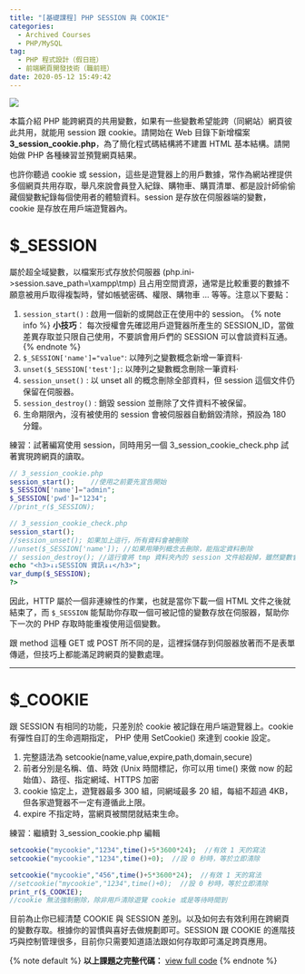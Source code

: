 ```yaml
---
title: "[基礎課程] PHP SESSION 與 COOKIE"
categories:
  - Archived Courses
  - PHP/MySQL
tag:
  - PHP 程式設計（假日班）
  - 前端網頁開發技術（職前班）
date: 2020-05-12 15:49:42
---
```

![](assets/images/96NYgou.png)

本篇介紹 PHP 能跨網頁的共用變數，如果有一些變數希望能跨（同網站）網頁彼此共用，就能用 session 跟 cookie。請開始在 Web 目錄下新增檔案 **3_session_cookie.php**，為了簡化程式碼結構將不建置 HTML 基本結構。請開始做 PHP 各種練習並預覽網頁結果。

<!-- more -->

也許你聽過 cookie 或 session，這些是遊覽器上的用戶數據，常作為網站裡提供多個網頁共用存取，舉凡來說會員登入紀錄、購物車、購買清單、都是設計師偷偷藏個變數紀錄每個使用者的體驗資料。session 是存放在伺服器端的變數，cookie 是存放在用戶端遊覽器內。

# $_SESSION
屬於超全域變數，以檔案形式存放於伺服器 (php.ini->session.save_path=\xampp\tmp\)
且占用空間資源，通常是比較重要的數據不願意被用戶取得複製時，譬如帳號密碼、權限、購物車 ... 等等。注意以下要點：

1. `session_start()` : 啟用一個新的或開啟正在使用中的 session。
{% note info %}
**小技巧**：
每次授權會先確認用戶遊覽器所產生的 SESSION_ID，當做差異存取並只限自己使用，不要誤會用戶們的 SESSION 可以會談資料互通。
{% endnote %}
2. `$_SESSION['name']="value"`: 以陣列之變數概念新增一筆資料‧
3. `unset($_SESSION['test'];`: 以陣列之變數概念刪除一筆資料‧
4. `session_unset()` : 以 unset all 的概念刪除全部資料，但 session 這個文件仍保留在伺服器。
5. `session_destroy()` : 銷毀 session 並刪除了文件資料不被保留。
6. 生命期限內，沒有被使用的 session 會被伺服器自動銷毀清除，預設為 180 分鐘。


練習：試著編寫使用 session，同時用另一個 3_session_cookie_check.php 試著實現跨網頁的讀取。
```php 3_session_cookie.php
// 3_session_cookie.php
session_start();    //使用之前要先宣告開始
$_SESSION['name']="admin";
$_SESSION['pwd']="1234";
//print_r($_SESSION);
```
```php 3_session_cookie_check.php
// 3_session_cookie_check.php
session_start();
//session_unset(); 如果加上這行，所有資料會被刪除
//unset($_SESSION['name']); //如果用陣列概念去刪除，能指定資料刪除
// session_destroy(); //這行會將 tmp 資料夾內的 session 文件給殺掉，雖然變數會不在，但執行前時變數已經到記憶體去，並載給遊覽器使用。
echo "<h3>↓↓SESSION 資訊↓↓</h3>";
var_dump($_SESSION);
?>
```
因此，HTTP 屬於一個非連線性的作業，也就是當你下載一個 HTML 文件之後就結束了，而 `$_SESSION` 能幫助你存取一個可被記憶的變數存放在伺服器，幫助你下一次的 PHP 存取時能重複使用這個變數。

跟 method 這種 GET 或 POST 所不同的是，這裡採儲存到伺服器放著而不是表單傳遞，但技巧上都能滿足跨網頁的變數處理。

---

# $_COOKIE
跟 SESSION 有相同的功能，只差別於 cookie 被記錄在用戶端遊覽器上。cookie 有彈性自訂的生命週期指定，
PHP 使用 SetCookie() 來達到 cookie 設定。

1. 完整語法為 setcookie(name,value,expire,path,domain,secure)
2. 前者分別是名稱、值、時效 (Unix 時間標記，你可以用 time() 來做 now 的起始值）、路徑、指定網域、HTTPS 加密
3. cookie 協定上，遊覽器最多 300 組，同網域最多 20 組，每組不超過 4KB，但各家遊覽器不一定有遵循此上限。
4. expire 不指定時，當網頁被關閉就結束生命。

練習：繼續對 3_session_cookie.php 編輯
```php 3_session_cookie.php
setcookie("mycookie","1234",time()+5*3600*24);  //有效 1 天的寫法
setcookie("mycookie","1234",time()+0);  //設 0 秒時，等於立即清除
```
```php 3_session_cookie_check.php
setcookie("mycookie","456",time()+5*3600*24);  //有效 1 天的寫法
//setcookie("mycookie","1234",time()+0);  //設 0 秒時，等於立即清除
print_r($_COOKIE);
//cookie 無法強制刪除，除非用戶清除遊覽 cookie 或是等待時間到
```

目前為止你已經清楚 COOKIE 與 SESSION 差別。以及如何去有效利用在跨網頁的變數存取。根據你的習慣與喜好去做規劃即可。SESSION 跟 COOKIE 的進階技巧與控制管理很多，目前你只需要知道語法跟如何存取即可滿足跨頁應用。

{% note default %}
**以上課題之完整代碼：** [view full code](https://gist.github.com/summer10920/1d2f851d4800d1cbcb17634685e7127e)
{% endnote %}